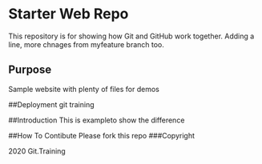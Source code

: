 # Starter Web Repo

This repository is for showing how Git and GitHub work together. Adding a line,
more chnages from myfeature branch too.

## Purpose

Sample website with plenty of files for demos

##Deployment
git training

##Introduction
This is exampleto show the difference

##How To Contibute
Please fork this repo
###Copyright

2020 Git.Training
